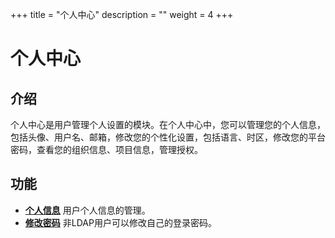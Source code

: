 ﻿+++
title = "个人中心"
description = ""
weight = 4
+++

# 个人中心

<h2 id="1">介绍</h2>

个人中心是用户管理个人设置的模块。在个人中心中，您可以管理您的个人信息，包括头像、用户名、邮箱，修改您的个性化设置，包括语言、时区，修改您的平台密码，查看您的组织信息、项目信息，管理授权。

<h2 id="1">功能</h2>

- [**个人信息**](../person/information) 用户个人信息的管理。
- [**修改密码**](../person/secret_change) 非LDAP用户可以修改自己的登录密码。
